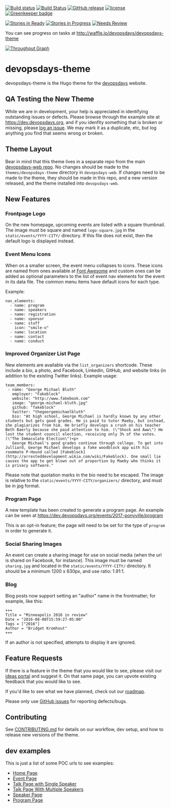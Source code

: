 [![Build status](https://ci.appveyor.com/api/projects/status/2cemxawbx0vtrt8e/branch/master?svg=true)](https://ci.appveyor.com/project/DevOpsDays/devopsdays-theme/branch/master)
[![Build Status](https://travis-ci.org/devopsdays/devopsdays-theme.svg?branch=master)](https://travis-ci.org/devopsdays/devopsdays-theme)
[![GitHub release](https://img.shields.io/github/release/devopsdays/devopsdays-theme.svg)](https://github.com/qubyte/rubidium/releases)
[![license](https://img.shields.io/github/license/devopsdays/devopsdays-theme.svg)]()
[![Greenkeeper badge](https://badges.greenkeeper.io/devopsdays/devopsdays-theme.svg)](https://greenkeeper.io/)

[![Stories in Ready](https://badge.waffle.io/devopsdays/devopsdays-theme.svg?label=ready&title=Ready)](http://waffle.io/devopsdays/devopsdays-theme) [![Stories in Progress](https://badge.waffle.io/devopsdays/devopsdays-theme.svg?label=in%progress&title=In%20Progress)](http://waffle.io/devopsdays/devopsdays-theme) [![Needs Review](https://badge.waffle.io/devopsdays/devopsdays-theme.svg?label=needs-review&title=Needs%20Review)](http://waffle.io/devopsdays/devopsdays-theme)

You can see progress on tasks at http://waffle.io/devopsdays/devopsdays-theme

[![Throughput Graph](https://graphs.waffle.io/devopsdays/devopsdays-theme/throughput.svg)](https://waffle.io/devopsdays/devopsdays-theme/metrics)

# devopsdays-theme

devopsdays-theme is the Hugo theme for the [devopsdays](https://www.devopsdays.org) website.

## QA Testing the New Theme
While we are in development, your help is appreciated in identifying outstanding issues or defects. Please browse through the example site at https://dev.devopsdays.org, and if you idenfity something that is broken or missing, please [log an issue](https://github.com/devopsdays/devopsdays-theme/issues). We may mark it as a duplicate, etc, but log anything you find that seems wrong or broken.

## Theme Layout
Bear in mind that this theme lives in a separate repo from the main [devopsdays-web repo](https://github.com/devopsdays/devopsdays-web). No changes should be made to the `themes/devopsdays-theme` directory in `devopsdays-web`. If changes need to be made to the theme, they should be made in this repo, and a new version released, and the theme installed into `devopsdays-web`.

## New Features

### Frontpage Logo

On the new homepage, upcoming events are listed with a square thumbnail. The image must be square and named `logo-square.jpg` in the `static/events/YYYY-CITY/` directory. If this file does not exist, then the default logo is displayed instead.

### Event Menu Icons

When on a smaller screen, the event menu collapses to icons. These icons are named from ones available at [Font Awesome](http://fontawesome.io/icons/) and custom ones can be added as optional parameters to the list of event nav elements for the event in its data file. The common menu items have default icons for each type.

Example:

```
nav_elements:
  - name: program
  - name: speakers
  - name: registration
  - name: sponsor
  - name: stuff
    icon: "smile-o"
  - name: location
  - name: contact
  - name: conduct
```

### Improved Organizer List Page
 New elements are available via the `list_organizers` shortcode. These include a bio, a photo, and Facebook, Linkedin, GitHub, and website links (in addition to the existing Twitter links). Example usage:
 ```
 team_members:
  - name: "George Michael Bluth"
    employer: "Fakeblock"
    website: "http://www.fakebook.com"
    image: "george-michael-bluth.jpg"
    github: "fakeblock"
    twitter: "thegeorgemichaelbluth"
    bio: "At high school, George Michael is hardly known by any other students but gets good grades. He is paid to tutor Maeby, but instead, she plagiarizes from him. He briefly develops a crush on his teacher Beth Baerly because she paid attention to him. (\"Shock and Aww\") He lost the student council election, receiving only 3% of the votes. (\"The Immaculate Election\")<p>
    George Michael's good grades continue through college. To get into Julliard, George Michael develops a fake woodblock app with his roommate P-Hound called [Fakeblock](http://arresteddevelopment.wikia.com/wiki/Fakeblock). One small lie causes the app to get blown out of proportion by Maeby who thinks it is privacy software."
```
Please note that quotation marks in the bio need to be escaped. The image is relative to the `static/events/YYYY-CITY/organizers/` directory, and must be in jpg format.

### Program Page
A new template has been created to generate a program page. An example can be seen at https://dev.devopsdays.org/events/2017-ponyville/program

This is an opt-in feature; the page will need to be set for the type of `program` in order to generate it.

### Social Sharing Images
An event can create a sharing image for use on social media (when the url is shared on Facebook, for instance). This image must be named `sharing.jpg` and located in the `static/events/YYYY-CITY/` directory. It should be a minimum 1200 x 630px, and use ratio: 1.91:1.

### Blog
Blog posts now support setting an "author" name in the frontmatter; for example, like this:

```
+++
Title = "Minneapolis 2016 in review"
Date = "2016-08-08T15:59:27-05:00"
Tags = ["2016"]
Author = "Bridget Kromhout"
+++
```

If an author is not specified, attempts to display it are ignored.

## Feature Requests
If there is a feature in the theme that you would like to see, please visit our [ideas portal](https://www.devopsdays.org/ideas) and suggest it. On that same page, you can upvote existing feedback that you would like to see.

If you'd like to see what we have planned, check out our [roadmap](https://www.devopsdays.org/roadmap).

Please only use [GitHub issues](https://www.github.com/devopsdays/devopsdays-theme) for reporting defects/bugs.

## Contributing
See [CONTRIBUTING.md](https://github.com/devopsdays/devopsdays-theme/blob/master/CONTRIBUTING.md) for details on our workflow, dev setup, and how to release new versions of the theme.


## dev examples
This is just a list of some POC urls to see examples:
- [Home Page](https://dev.devopsdays.org/)
- [Event Page](https://dev.devopsdays.org/events/2017-ponyville/welcome/)
- [Talk Page with Single Speaker](https://dev.devopsdays.org/events/2017-hoofington/program/twilight-sparkle/)
- [Talk Page With Multiple Speakers](https://dev.devopsdays.org/events/2017-ponyville/program/rainbow-dash/)
- [Speaker Page](https://dev.devopsdays.org/events/2017-ponyville/speakers/fluttershy/)
- [Program Page](https://dev.devopsdays.org/events/2017-ponyville/program/)
